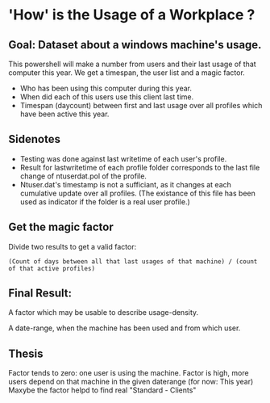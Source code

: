 
# 'How' is the Usage of a Workplace ?
## Goal: Dataset about a windows machine's usage.

This powershell will make a number from users and their last usage of that computer this year. We get a timespan, the user list and a magic factor. 

- Who has been using this computer during this year. 
- When did each of this users use this client last time. 
- Timespan (daycount) between first and last usage over all profiles which have been active this year.

## Sidenotes
- Testing was done against last writetime of each user's profile. 
- Result for lastwritetime of each profile folder corresponds to the last file change of ntuserdat.pol of the profile.
- Ntuser.dat's timestamp is not a sufficiant, as it changes at each cumulative update over all profiles. (The existance of this file has been used as indicator if the folder is a real user profile.)

## Get the magic factor
Divide two results to get a valid factor:
```
(Count of days between all that last usages of that machine) / (count of that active profiles)
```
## Final Result:

A factor which may be usable to describe usage-density.

A date-range, when the machine has been used and from which user.

## Thesis
Factor tends to zero: one user is using the machine. 
Factor is high, more users depend on that machine in the given daterange (for now: This year)
Maxybe the factor helpd to find real "Standard - Clients"